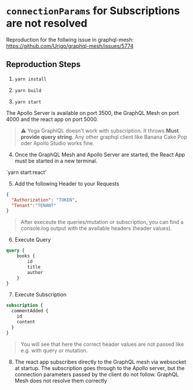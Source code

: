 # `connectionParams` for Subscriptions are not resolved 

Reproduction for the follwing issue in graphql-mesh: https://github.com/Urigo/graphql-mesh/issues/5774


## Reproduction Steps

1. `yarn install`

2. `yarn build`

3. `yarn start`

The Apollo Server is available on port 3500, the GraphQL Mesh on port 4000 and the react app on port 5000.

> ⚠️ Yoga GraphiQL doesn't work with subscription. It throws **Must provide query string**. Any other graphql client like Banana Cake Pop oder Apollo Studio works fine.

4. Once the GraphQL Mesh and Apollo Server are started, the React App must be started in a new terminal.

`yarn start:react'

5. Add the following Header to your Requests

```json
{
  "Authorization": "TOKEN",
  "Tenant":"TENANT"
}
````

> After execeute the queries/mutation or subscription, you can find a console.log output with the available headers (header values).

6. Execute Query

```graphql
query {
    books {
        id
        title
        author
    }
}
```

7. Execute Subscription

```graphql
subscription {
  commentAdded {
    id
    content
  }
}
```

> You will see that here the correct header values are not passed like e.g. with query or mutation.

8. The react app subscribes directly to the GraphQL mesh via websocket at startup. The subscription goes through to the Apollo server, but the connection parameters passed by the client do not follow. GraphQL Mesh does not resolve them correctly